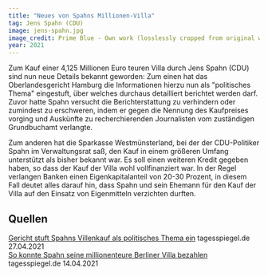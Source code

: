 ```yaml
---
title: "Neues von Spahns Millionen-Villa"
tag: Jens Spahn (CDU)
image: jens-spahn.jpg
image_credit: Prime Blue - Own work (losslessly cropped from original with IrfanView), CC BY-SA 4.0, https://commons.wikimedia.org/w/index.php?curid=88430360
year: 2021
---
```


Zum Kauf einer 4,125 Millionen Euro teuren Villa durch Jens Spahn (CDU) sind nun neue Details bekannt geworden: Zum einen hat das Oberlandesgericht Hamburg
die Informationen hierzu nun als "politisches Thema" eingestuft, über welches durchaus detailliert berichtet werden darf. Zuvor hatte Spahn versucht die
Berichterstattung zu verhindern oder zumindest zu erschweren, indem er gegen die Nennung des Kaufpreises vorging und Auskünfte zu recherchierenden
Journalisten vom zuständigen Grundbuchamt verlangte.

Zum anderen hat die Sparkasse Westmünsterland, bei der der CDU-Politiker Spahn im Verwaltungsrat saß, den Kauf in einem größeren Umfang unterstützt als bisher
bekannt war. Es soll einen weiteren Kredit gegeben haben, so dass der Kauf der Villa wohl vollfinanziert war. In der Regel verlangen Banken einen
Eigenkapitalanteil von 20-30 Prozent, in diesem Fall deutet alles darauf hin, dass Spahn und sein Ehemann für den Kauf der Villa auf den Einsatz
von Eigenmitteln verzichten durften.

<!--more-->

## Quellen

[Gericht stuft Spahns Villenkauf als politisches Thema ein][t1] tagesspiegel.de 27.04.2021  
[So konnte Spahn seine millionenteure Berliner Villa bezahlen][t2] tagesspiegel.de 14.04.2021  

[t1]: https://www.tagesspiegel.de/politik/berichterstattung-haette-nicht-verboten-werden-duerfen-gericht-stuft-spahns-villenkauf-als-politisches-thema-ein/27133754.html
[t2]: https://www.tagesspiegel.de/politik/gute-bankverbindung-so-konnte-spahn-seine-millionenteure-berliner-villa-bezahlen/27094262.html

